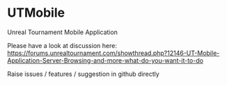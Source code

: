 UTMobile
========

Unreal Tournament Mobile Application

Please have a look at discussion here:
https://forums.unrealtournament.com/showthread.php?12146-UT-Mobile-Application-Server-Browsing-and-more-what-do-you-want-it-to-do

Raise issues / features / suggestion in github directly

